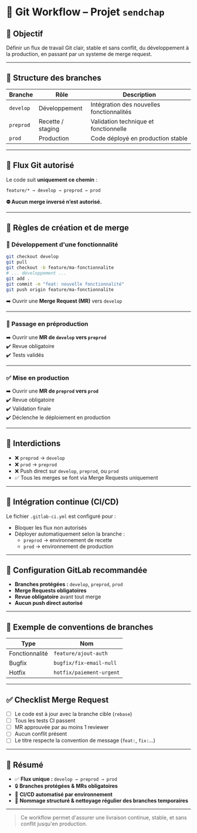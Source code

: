 # 📘 Git Workflow – Projet `sendchap`

## 🎯 Objectif

Définir un flux de travail Git clair, stable et sans conflit, du développement à la production, en passant par un systeme de merge request.

---

## 🌱 Structure des branches

| Branche   | Rôle              | Description                                       |
|-----------|-------------------|---------------------------------------------------|
| `develop` | Développement     | Intégration des nouvelles fonctionnalités         |
| `preprod` | Recette / staging | Validation technique et fonctionnelle            |
| `prod`    | Production         | Code déployé en production stable                |

---

## 🔄 Flux Git autorisé

Le code suit **uniquement ce chemin** :

```
feature/* → develop → preprod → prod
```

**⛔ Aucun merge inversé n’est autorisé.**

---

## 🚧 Règles de création et de merge

### 🔧 Développement d'une fonctionnalité

```bash
git checkout develop
git pull
git checkout -b feature/ma-fonctionnalite
# ... développement ...
git add .
git commit -m "feat: nouvelle fonctionnalité"
git push origin feature/ma-fonctionnalite
```

➡️ Ouvrir une **Merge Request (MR)** vers `develop`

---

### 🚀 Passage en préproduction

➡️ Ouvrir une **MR de `develop` vers `preprod`**  
✔️ Revue obligatoire  
✔️ Tests validés

---

### ✅ Mise en production

➡️ Ouvrir une **MR de `preprod` vers `prod`**  
✔️ Revue obligatoire  
✔️ Validation finale  
✔️ Déclenche le déploiement en production

---

## 🛑 Interdictions

- ❌ `preprod` → `develop`
- ❌ `prod` → `preprod`
- ❌ Push direct sur `develop`, `preprod`, ou `prod`
- ✅ Tous les merges se font via Merge Requests uniquement

---

## 🧪 Intégration continue (CI/CD)

Le fichier `.gitlab-ci.yml` est configuré pour :
- Bloquer les flux non autorisés
- Déployer automatiquement selon la branche :
  - `preprod` → environnement de recette
  - `prod` → environnement de production

---

## 🔐 Configuration GitLab recommandée

- **Branches protégées :** `develop`, `preprod`, `prod`
- **Merge Requests obligatoires**
- **Revue obligatoire** avant tout merge
- **Aucun push direct autorisé**

---

## 📜 Exemple de conventions de branches

| Type       | Nom                                      |
|------------|-------------------------------------------|
| Fonctionnalité | `feature/ajout-auth`                |
| Bugfix     | `bugfix/fix-email-null`                  |
| Hotfix     | `hotfix/paiement-urgent`                 |

---

## ✅ Checklist Merge Request

- [ ] Le code est à jour avec la branche cible (`rebase`)
- [ ] Tous les tests CI passent
- [ ] MR approuvée par au moins 1 reviewer
- [ ] Aucun conflit présent
- [ ] Le titre respecte la convention de message (`feat:`, `fix:`…)

---

## 📌 Résumé

- ✅ **Flux unique :** `develop → preprod → prod`
- 🔒 **Branches protégées & MRs obligatoires**
- 🧪 **CI/CD automatisé par environnement**
- 📂 **Nommage structuré & nettoyage régulier des branches temporaires**

---

> Ce workflow permet d'assurer une livraison continue, stable, et sans conflit jusqu'en production.